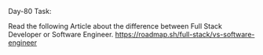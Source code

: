 Day-80 Task:

Read the following Article about the difference between Full Stack Developer or Software Engineer.
https://roadmap.sh/full-stack/vs-software-engineer
